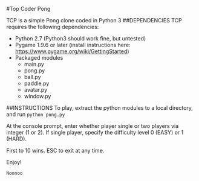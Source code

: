 #Top Coder Pong

TCP is a simple Pong clone coded in Python 3
##DEPENDENCIES
TCP requires the following dependencies:

* Python 2.7 (Python3 should work fine, but untested)
* Pygame 1.9.6 or later
(install instructions here: https://www.pygame.org/wiki/GettingStarted)
* Packaged modules
    * main.py
    * pong.py
    * ball.py
    * paddle.py
    * avatar.py
    * window.py

##INSTRUCTIONS
To play, extract the python modules to a local directory,
and run `python pong.py`

At the console prompt, enter whether player single
 or two players via integer (1 or 2).  If single player,
 specify the difficulty level 0 (EASY) or 1 (HARD).
 
 First to 10 wins.  ESC to exit at any time.
 
 Enjoy! 

```
Noonoo
```